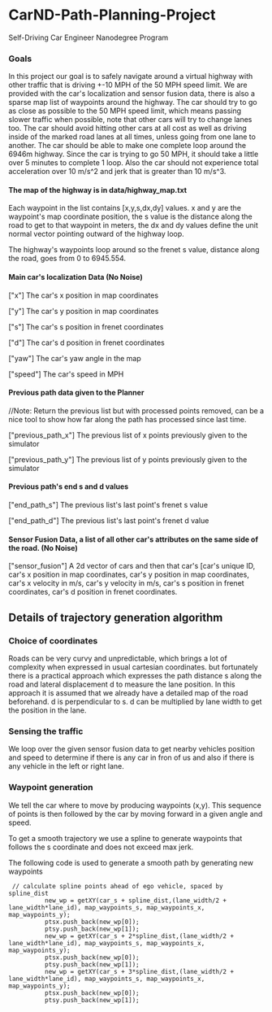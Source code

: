 # CarND-Path-Planning-Project
Self-Driving Car Engineer Nanodegree Program
   
### Goals
In this project our goal is to safely navigate around a virtual highway with other traffic that is driving +-10 MPH of the 50 MPH speed limit. We are provided with the car's localization and sensor fusion data, there is also a sparse map list of waypoints around the highway. The car should try to go as close as possible to the 50 MPH speed limit, which means passing slower traffic when possible, note that other cars will try to change lanes too. The car should avoid hitting other cars at all cost as well as driving inside of the marked road lanes at all times, unless going from one lane to another. The car should be able to make one complete loop around the 6946m highway. Since the car is trying to go 50 MPH, it should take a little over 5 minutes to complete 1 loop. Also the car should not experience total acceleration over 10 m/s^2 and jerk that is greater than 10 m/s^3.

#### The map of the highway is in data/highway_map.txt
Each waypoint in the list contains  [x,y,s,dx,dy] values. x and y are the waypoint's map coordinate position, the s value is the distance along the road to get to that waypoint in meters, the dx and dy values define the unit normal vector pointing outward of the highway loop.

The highway's waypoints loop around so the frenet s value, distance along the road, goes from 0 to 6945.554.

#### Main car's localization Data (No Noise)

["x"] The car's x position in map coordinates

["y"] The car's y position in map coordinates

["s"] The car's s position in frenet coordinates

["d"] The car's d position in frenet coordinates

["yaw"] The car's yaw angle in the map

["speed"] The car's speed in MPH

#### Previous path data given to the Planner

//Note: Return the previous list but with processed points removed, can be a nice tool to show how far along
the path has processed since last time. 

["previous_path_x"] The previous list of x points previously given to the simulator

["previous_path_y"] The previous list of y points previously given to the simulator

#### Previous path's end s and d values 

["end_path_s"] The previous list's last point's frenet s value

["end_path_d"] The previous list's last point's frenet d value

#### Sensor Fusion Data, a list of all other car's attributes on the same side of the road. (No Noise)

["sensor_fusion"] A 2d vector of cars and then that car's [car's unique ID, car's x position in map coordinates, car's y position in map coordinates, car's x velocity in m/s, car's y velocity in m/s, car's s position in frenet coordinates, car's d position in frenet coordinates. 

## Details of trajectory generation algorithm

### Choice of coordinates
Roads can be very curvy and unpredictable, which brings a lot of complexity when expressed in usual cartesian coordinates. but fortunately there is a practical approach which expresses the path distance s along the road and lateral displacement d to measure the lane position. In this approach it is assumed that we already have a detailed map of the road beforehand. d is perpendicular to s. d can be multiplied by lane width to get the position in the lane.

### Sensing the traffic
We loop over the given sensor fusion data to get nearby vehicles position and speed to determine if there is any car in fron of us and also if there is any vehicle in the left or right lane.

### Waypoint generation
We tell the car where to move by producing waypoints (x,y). This sequence of points is then followed by the car by moving forward in a given angle and speed.

To get a smooth trajectory we use a spline to generate waypoints that follows the s coordinate and does not exceed max jerk.

The following code is used to generate a smooth path by generating new waypoints
 
```
 // calculate spline points ahead of ego vehicle, spaced by spline_dist
          new_wp = getXY(car_s + spline_dist,(lane_width/2 + lane_width*lane_id), map_waypoints_s, map_waypoints_x, map_waypoints_y);
          ptsx.push_back(new_wp[0]);
          ptsy.push_back(new_wp[1]);
          new_wp = getXY(car_s + 2*spline_dist,(lane_width/2 + lane_width*lane_id), map_waypoints_s, map_waypoints_x, map_waypoints_y);
          ptsx.push_back(new_wp[0]);
          ptsy.push_back(new_wp[1]);
          new_wp = getXY(car_s + 3*spline_dist,(lane_width/2 + lane_width*lane_id), map_waypoints_s, map_waypoints_x, map_waypoints_y);
          ptsx.push_back(new_wp[0]);
          ptsy.push_back(new_wp[1]);
```



